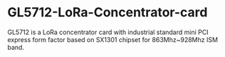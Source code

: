 # GL5712-LoRa-Concentrator-card
GL5712 is a LoRa concentrator card with industrial standard mini PCI express form factor based on SX1301 chipset for 863Mhz~928Mhz ISM band.

